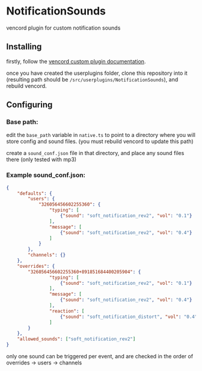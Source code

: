 # NotificationSounds
vencord plugin for custom notification sounds

## Installing

firstly, follow the [vencord custom plugin documentation](https://docs.vencord.dev/installing/custom-plugins/).

once you have created the userplugins folder, clone this repository into it (resulting path should be `/src/userplugins/NotificationSounds`), and rebuild vencord.

## Configuring

### Base path:
edit the `base_path` variable in `native.ts` to point to a directory where you will store config and sound files. (you must rebuild vencord to update this path)

create a `sound_conf.json` file in that directory, and place any sound files there (only tested with mp3)

### Example sound_conf.json:

```json
{
    "defaults": {
        "users": {
            "326056456602255360": {
                "typing": [
                    {"sound": "soft_notification_rev2", "vol": "0.1"}
                ],
                "message": [
                    {"sound": "soft_notification_rev2", "vol": "0.4"}
                ]
            }
        },
        "channels": {}
    },
    "overrides": {
        "326056456602255360+891851684400205904": {
                "typing": [
                    {"sound": "soft_notification_rev2", "vol": "0.1"}
                ],
                "message": [
                    {"sound": "soft_notification_rev2", "vol": "0.4"}
                ],
                "reaction": [
                    {"sound": "soft_notification_distort", "vol": "0.4"}
                ]
        }
    },
    "allowed_sounds": ["soft_notification_rev2"]
}
```

only one sound can be triggered per event, and are checked in the order of overrides -> users -> channels